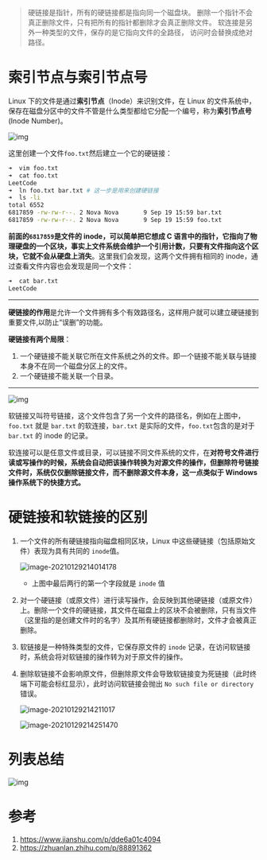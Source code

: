 >   硬链接是指针，所有的硬链接都是指向同一个磁盘块。 删除一个指针不会真正删除文件，只有把所有的指针都删除才会真正删除文件。 软连接是另外一种类型的文件，保存的是它指向文件的全路径， 访问时会替换成绝对路径。





# 索引节点与索引节点号

 Linux 下的文件是通过**索引节点**（Inode）来识别文件，在 Linux 的文件系统中，保存在磁盘分区中的文件不管是什么类型都给它分配一个编号，称为**索引节点号** (Inode Number)。

![img](https://gitee.com/llillz/images/raw/master/v2-0e878477f63c5f56adaded564d68fb75_1440w.jpg)



这里创建一个文件`foo.txt`然后建立一个它的硬链接：

```bash
➜  vim foo.txt 
➜  cat foo.txt 
LeetCode
➜  ln foo.txt bar.txt # 这一步是用来创建硬链接
➜  ls -li
total 6552
6817859 -rw-rw-r--. 2 Nova Nova       9 Sep 19 15:59 bar.txt
6817859 -rw-rw-r--. 2 Nova Nova       9 Sep 19 15:59 foo.txt
```

**前面的`6817859`是文件的 inode，可以简单把它想成 C 语言中的指针，它指向了物理硬盘的一个区块，事实上文件系统会维护一个引用计数，只要有文件指向这个区块，它就不会从硬盘上消失**。这里我们会发现，这两个文件拥有相同的 inode，通过查看文件内容也会发现是同一个文件：

```bash
➜  cat bar.txt 
LeetCode
```



---

**硬链接的作用**是允许一个文件拥有多个有效路径名，这样用户就可以建立硬链接到重要文件,以防止“误删”的功能。

**硬链接有两个局限**：

1.  一个硬链接不能关联它所在文件系统之外的文件。即一个链接不能关联与链接本身不在同一个磁盘分区上的文件。  
2.  一个硬链接不能关联一个目录。



---

![img](https://gitee.com/llillz/images/raw/master/v2-679da10fd5e4193d0098e6d6a35d5e1b_1440w.jpg)

软链接又叫符号链接，这个文件包含了另一个文件的路径名，例如在上图中，`foo.txt` 就是 `bar.txt` 的软连接，`bar.txt` 是实际的文件，`foo.txt`包含的是对于 `bar.txt` 的 inode 的记录。

软连接可以是任意文件或目录，可以链接不同文件系统的文件，在**对符号文件进行读或写操作的时候，系统会自动把该操作转换为对源文件的操作，但删除符号链接文件时，系统仅仅删除链接文件，而不删除源文件本身，这一点类似于 Windows 操作系统下的快捷方式。**

# 硬链接和软链接的区别

1.  一个文件的所有硬链接指向磁盘相同区块，Linux 中这些硬链接（包括原始文件）表现为具有共同的 `inode`值。

    ![image-20210129214014178](https://gitee.com/llillz/images/raw/master/image-20210129214014178.png)

    -   上图中最后两行的第一个字段就是 `inode` 值

2.  对一个硬链接（或原文件）进行读写操作，会反映到其他硬链接（或原文件）上。删除一个文件的硬链接，其文件在磁盘上的区块不会被删除，只有当文件（这里指的是创建文件时的名字）及其所有硬链接都删除时，文件才会被真正删除。

3.  软链接是一种特殊类型的文件，它保存原文件的 `inode` 记录，在访问软链接时，系统会将对软链接的操作转为对于原文件的操作。

4.  删除软链接不会影响原文件，但删除原文件会导致软链接变为死链接（此时终端下可能会标红显示），此时访问软链接会抛出 `No such file or directory` 错误。

    ![image-20210129214211017](https://gitee.com/llillz/images/raw/master/image-20210129214211017.png)

    ![image-20210129214251470](https://gitee.com/llillz/images/raw/master/image-20210129214251470.png)



# 列表总结

![img](https://gitee.com/llillz/images/raw/master/v2-9abd33350e3bcb401f379752874f9b52_1440w.jpg)

# 参考

1.  https://www.jianshu.com/p/dde6a01c4094
2.  https://zhuanlan.zhihu.com/p/88891362

